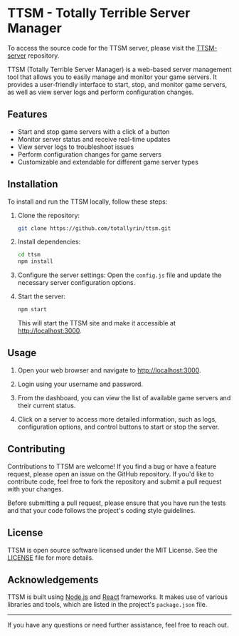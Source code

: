 # TTSM - Totally Terrible Server Manager

To access the source code for the TTSM server, please
visit the [TTSM-server](https://github.com/totallyrin/ttsm-server) repository.

TTSM (Totally Terrible Server Manager) is a web-based server management tool that allows you to easily manage and
monitor your game servers. It provides a user-friendly interface to start, stop, and monitor game servers, as well as
view server logs and perform configuration changes.

## Features

- Start and stop game servers with a click of a button
- Monitor server status and receive real-time updates
- View server logs to troubleshoot issues
- Perform configuration changes for game servers
- Customizable and extendable for different game server types

## Installation

To install and run the TTSM locally, follow these steps:

1. Clone the repository:
   ```bash
   git clone https://github.com/totallyrin/ttsm.git
   ```

2. Install dependencies:
   ```bash
   cd ttsm
   npm install
   ```

3. Configure the server settings:
   Open the `config.js` file and update the necessary server configuration options.

4. Start the server:
   ```bash
   npm start
   ```
   This will start the TTSM site and make it accessible at [http://localhost:3000](http://localhost:3000).

## Usage

1. Open your web browser and navigate to [http://localhost:3000](http://localhost:3000).

2. Login using your username and password.

3. From the dashboard, you can view the list of available game servers and their current status.

4. Click on a server to access more detailed information, such as logs, configuration options, and control buttons to
   start or stop the server.

## Contributing

Contributions to TTSM are welcome! If you find a bug or have a feature request, please open an issue on the GitHub
repository. If you'd like to contribute code, feel free to fork the repository and submit a pull request with your
changes.

Before submitting a pull request, please ensure that you have run the tests and that your code follows the project's
coding style guidelines.

## License

TTSM is open source software licensed under the MIT License. See the [LICENSE](LICENSE) file for more details.

## Acknowledgements

TTSM is built using [Node.js](https://nodejs.org) and [React](https://reactjs.org) frameworks. It makes use of various
libraries and tools, which are listed in the project's `package.json` file.

---

[//]: # (For detailed documentation, please refer to the [Wiki]&#40;https://github.com/totallyrin/ttsm/wiki&#41;.)

If you have any questions or need further assistance, feel free to reach out.
